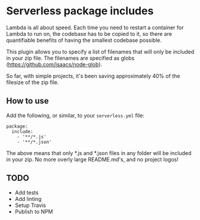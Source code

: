 # Serverless package includes

Lambda is all about speed. Each time you need to restart a container for Lambda to run on, the codebase has to be copied to it, so there are quantifiable benefits of having the smallest codebase possible.

This plugin allows you to specify a list of filenames that will only be included in your zip file. The filenames are specified as globs (https://github.com/isaacs/node-glob).

So far, with simple projects, it's been saving approximately 40% of the filesize of the zip file.


## How to use

Add the following, or similar, to your `serverless.yml` file:

```
package:
  include:
    - '**/*.js'
    - '**/*.json'
```

The above means that only *.js and *.json files in any folder will be included in your zip. No more overly large README.md's, and no project logos!

## TODO

- Add tests
- Add linting
- Setup Travis
- Publish to NPM
